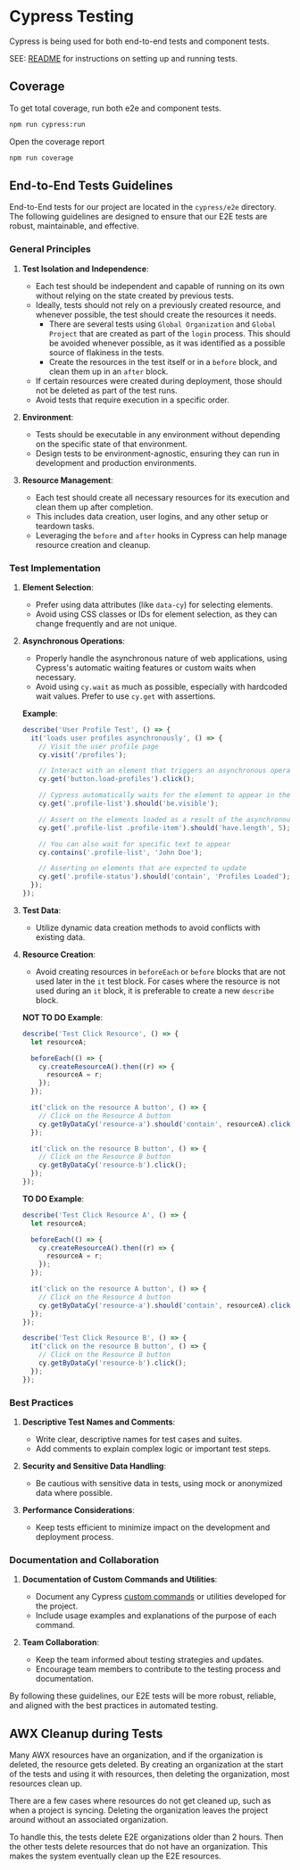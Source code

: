 # Cypress Testing

Cypress is being used for both end-to-end tests and component tests.

SEE: [README](../README.md) for instructions on setting up and running tests.

## Coverage

To get total coverage, run both e2e and component tests.

```bash
npm run cypress:run
```

Open the coverage report

```bash
npm run coverage
```

## End-to-End Tests Guidelines

End-to-End tests for our project are located in the `cypress/e2e` directory. The following guidelines are designed to ensure that our E2E tests are robust, maintainable, and effective.

### General Principles

1. **Test Isolation and Independence**:

   - Each test should be independent and capable of running on its own without relying on the state created by previous tests.
   - Ideally, tests should not rely on a previously created resource, and whenever possible, the test should create the resources it needs.
     - There are several tests using `Global Organization` and `Global Project` that are created as part of the `login` process. This should be avoided whenever possible, as it was identified as a possible source of flakiness in the tests.
     - Create the resources in the test itself or in a `before` block, and clean them up in an `after` block.
   - If certain resources were created during deployment, those should not be deleted as part of the test runs.
   - Avoid tests that require execution in a specific order.

2. **Environment**:

   - Tests should be executable in any environment without depending on the specific state of that environment.
   - Design tests to be environment-agnostic, ensuring they can run in development and production environments.

3. **Resource Management**:

   - Each test should create all necessary resources for its execution and clean them up after completion.
   - This includes data creation, user logins, and any other setup or teardown tasks.
   - Leveraging the `before` and `after` hooks in Cypress can help manage resource creation and cleanup.

### Test Implementation

1. **Element Selection**:

   - Prefer using data attributes (like `data-cy`) for selecting elements.
   - Avoid using CSS classes or IDs for element selection, as they can change frequently and are not unique.

2. **Asynchronous Operations**:

   - Properly handle the asynchronous nature of web applications, using Cypress's automatic waiting features or custom waits when necessary.
   - Avoid using `cy.wait` as much as possible, especially with hardcoded wait values. Prefer to use `cy.get` with assertions.

   **Example**:

   ```javascript
   describe('User Profile Test', () => {
     it('loads user profiles asynchronously', () => {
       // Visit the user profile page
       cy.visit('/profiles');

       // Interact with an element that triggers an asynchronous operation
       cy.get('button.load-profiles').click();

       // Cypress automatically waits for the element to appear in the DOM
       cy.get('.profile-list').should('be.visible');

       // Assert on the elements loaded as a result of the asynchronous operation
       cy.get('.profile-list .profile-item').should('have.length', 5);

       // You can also wait for specific text to appear
       cy.contains('.profile-list', 'John Doe');

       // Asserting on elements that are expected to update
       cy.get('.profile-status').should('contain', 'Profiles Loaded');
     });
   });
   ```

3. **Test Data**:

   - Utilize dynamic data creation methods to avoid conflicts with existing data.

4. **Resource Creation**:

   - Avoid creating resources in `beforeEach` or `before` blocks that are not used later in the `it` test block. For cases where the resource is not used during an `it` block, it is preferable to create a new `describe` block.

   **NOT TO DO Example**:

   ```javascript
   describe('Test Click Resource', () => {
     let resourceA;

     beforeEach(() => {
       cy.createResourceA().then((r) => {
         resourceA = r;
       });
     });

     it('click on the resource A button', () => {
       // Click on the Resource A button
       cy.getByDataCy('resource-a').should('contain', resourceA).click();
     });

     it('click on the resource B button', () => {
       // Click on the Resource B button
       cy.getByDataCy('resource-b').click();
     });
   });
   ```

   **TO DO Example**:

   ```javascript
   describe('Test Click Resource A', () => {
     let resourceA;

     beforeEach(() => {
       cy.createResourceA().then((r) => {
         resourceA = r;
       });
     });

     it('click on the resource A button', () => {
       // Click on the Resource A button
       cy.getByDataCy('resource-a').should('contain', resourceA).click();
     });
   });

   describe('Test Click Resource B', () => {
     it('click on the resource B button', () => {
       // Click on the Resource B button
       cy.getByDataCy('resource-b').click();
     });
   });
   ```

### Best Practices

1. **Descriptive Test Names and Comments**:

   - Write clear, descriptive names for test cases and suites.
   - Add comments to explain complex logic or important test steps.

2. **Security and Sensitive Data Handling**:

   - Be cautious with sensitive data in tests, using mock or anonymized data where possible.

3. **Performance Considerations**:

   - Keep tests efficient to minimize impact on the development and deployment process.

### Documentation and Collaboration

1. **Documentation of Custom Commands and Utilities**:

   - Document any Cypress [custom commands](./support/core-commands.ts) or utilities developed for the project.
   - Include usage examples and explanations of the purpose of each command.

2. **Team Collaboration**:

   - Keep the team informed about testing strategies and updates.
   - Encourage team members to contribute to the testing process and documentation.

By following these guidelines, our E2E tests will be more robust, reliable, and aligned with the best practices in automated testing.

## AWX Cleanup during Tests

Many AWX resources have an organization, and if the organization is deleted, the resource gets deleted. By creating an organization at the start of the tests and using it with resources, then deleting the organization, most resources clean up.

There are a few cases where resources do not get cleaned up, such as when a project is syncing. Deleting the organization leaves the project around without an associated organization.

To handle this, the tests delete E2E organizations older than 2 hours. Then the other tests delete resources that do not have an organization. This makes the system eventually clean up the E2E resources.
